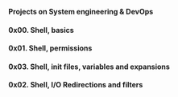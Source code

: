 **Projects on System engineering & DevOps**
#### 0x00. Shell, basics
#### 0x01. Shell, permissions
#### 0x03. Shell, init files, variables and expansions
#### 0x02. Shell, I/O Redirections and filters
